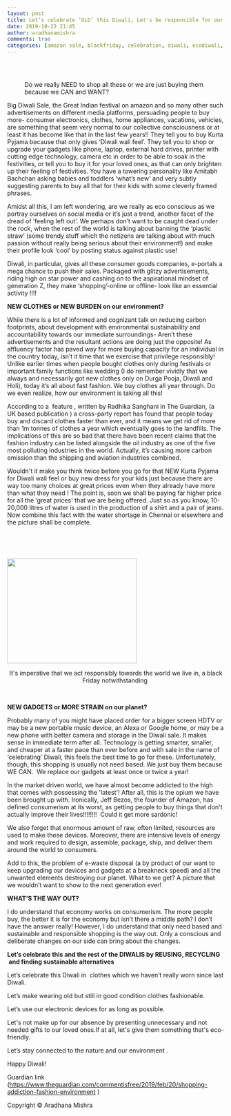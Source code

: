 ```yaml
---
layout: post
title: Let’s celebrate ‘OLD’ this Diwali, Let's be responsible for our world- Shop only if you NEED and not because you CAN or SHOULD!
date: 2019-10-22 21:45
author: aradhanamishra
comments: true
categories: [amazon sale, blackfriday, celebration, diwali, ecodiwali, environment, save environment, saveearth, shopping, Social, Uncategorized]
---
```

<p><!-- wp:image {"id":1042} --></p>
<figure><img src="http://www.aradhanamishra.com/wp-content/uploads/2019/10/google-shopping-ads.jpg" alt="" />
<p> </p>
<figcaption>Do we really NEED to shop all these or we are just buying them because we CAN and WANT?</figcaption>
</figure>
<p><!-- /wp:image --><!-- wp:paragraph --></p>
<p>Big Diwali Sale, the Great Indian festival on amazon and so many other such advertisements on different media platforms, persuading people to buy more- consumer electronics, clothes, home appliances, vacations, vehicles, are something that seem very normal to our collective consciousness or at least it has become like that in the last few years!! They tell you to buy Kurta Pyjama because that only gives ‘Diwali wali feel’. They tell you to shop or upgrade your gadgets like phone, laptop, external hard drives, printer with cutting edge technology, camera etc in order to be able to soak in the festivities, or tell you to buy it for your loved ones, as that can only brighten up their feeling of festivities. You have a towering personality like Amitabh Bachchan asking babies and toddlers ‘what’s new' and very subtly suggesting parents to buy all that for their kids with some cleverly framed phrases.  </p>
<p><!-- /wp:paragraph --><!-- wp:paragraph --></p>
<p>Amidst all this, I am left wondering, are we really as eco conscious as we portray ourselves on social media or it’s just a trend, another facet of the dread of ‘feeling left out’. We perhaps don’t want to be caught dead under the rock, when the rest of the world is talking about banning the ‘plastic straw’ (some trendy stuff which the netizens are talking about with much passion without really being serious about their environment!) and make their profile look ‘cool’ by posting status against plastic use!</p>
<p><!-- /wp:paragraph --><!-- wp:paragraph --></p>
<p>Diwali, in particular, gives all these consumer goods companies, e-portals a mega chance to push their sales. Packaged with glitzy advertisements, riding high on star power and cashing on to the aspirational mindset of generation Z, they make ‘shopping’-online or offline- look like an essential activity !!!!</p>
<p><!-- /wp:paragraph --><!-- wp:paragraph --></p>
<p><strong>NEW CLOTHES or NEW BURDEN on our environment?</strong></p>
<p><!-- /wp:paragraph --><!-- wp:paragraph --></p>
<p>While there is a lot of informed and cognizant talk on reducing carbon footprints, about development with environmental sustainability and accountability towards our immediate surroundings- Aren’t these advertisements and the resultant actions are doing just the opposite! As affluency factor has paved way for more buying capacity for an individual in the country today, isn’t it time that we exercise that privilege responsibly! Unlike earlier times when people bought clothes only during festivals or important family functions like wedding (I do remember vividly that we always and necessarily got new clothes only on Durga Pooja, Diwali and Holi), today it’s all about fast fashion. We buy clothes all year through. Do we even realize, how our environment is taking all this!</p>
<p><!-- /wp:paragraph --><!-- wp:paragraph --></p>
<p>According to a  feature , written by Radhika Sanghani in The Guardian, (a UK based publication ) a cross-party report has found that people today buy and discard clothes faster than ever, and it means we get rid of more than 1m tonnes of clothes a year which eventually goes to the landfills. The implications of this are so bad that there have been recent claims that the fashion industry can be listed alongside the oil industry as one of the five most polluting industries in the world. Actually, it’s causing more carbon emission than the shipping and aviation industries combined.</p>
<p><!-- /wp:paragraph --><!-- wp:paragraph --></p>
<p>Wouldn't it make you think twice before you go for that NEW Kurta Pyjama for Diwali wali feel or buy new dress for your kids just because there are way too many choices at great prices even when they already have more than what they need ! The point is, soon we shall be paying far higher price for all the ‘great prices' that we are being offered. Just so as you know, 10-20,000 litres of water is used in the production of a shirt and a pair of jeans. Now combine this fact with the water shortage in Chennai or elsewhere and the picture shall be complete.</p>
<p> </p>
<p> </p>
<p><img src="http://www.aradhanamishra.com/wp-content/uploads/2019/10/black-friday-300x243.jpg" alt="" width="300" height="243" /></p>
<p style="text-align: center;">It's imperative that we act responsibly towards the world we live in, a black Friday notwithstanding </p>
<p> </p>
<p><!-- /wp:paragraph --><!-- wp:paragraph --></p>
<p><strong>NEW GADGETS or MORE STRAIN on our planet?</strong></p>
<p><!-- /wp:paragraph --><!-- wp:paragraph --></p>
<p>Probably many of you might have placed order for a bigger screen HDTV or may be a new portable music device, an Alexa or Google home, or may be a new phone with better camera and storage in the Diwali sale. It makes sense in immediate term after all. Technology is getting smarter, smaller, and cheaper at a faster pace than ever before and with sale in the name of ‘celebrating’ Diwali, this feels the best time to go for these. Unfortunately, though, this shopping is usually not need based. We just buy them because WE CAN.  We replace our gadgets at least once or twice a year!</p>
<p><!-- /wp:paragraph --><!-- wp:paragraph --></p>
<p>In the market driven world, we have almost become addicted to the high that comes with possessing the 'latest'! After all, this is the opium we have been brought up with. Ironically, Jeff Bezos, the founder of Amazon, has defined consumerism at its worst, as getting people to buy things that don't actually improve their lives!!!!!!!!  Could it get more sardonic!</p>
<p>We also forget that enormous amount of raw, often limited, resources are used to make these devices. Moreover, there are intensive levels of energy and work required to design, assemble, package, ship, and deliver them around the world to consumers.</p>
<p><!-- /wp:paragraph --><!-- wp:paragraph --></p>
<p>Add to this, the problem of e-waste disposal (a by product of our want to keep upgrading our devices and gadgets at a breakneck speed) and all the unwanted elements destroying our planet. What to we get? A picture that we wouldn’t want to show to the next generation ever!</p>
<p><!-- /wp:paragraph --><!-- wp:paragraph --></p>
<p><strong>WHAT’S THE WAY OUT?</strong></p>
<p><!-- /wp:paragraph --><!-- wp:paragraph --></p>
<p>I do understand that economy works on consumerism. The more people buy, the better it is for the economy but isn’t there a middle path? I don’t have the answer really! However, I do understand that only need based and sustainable and responsible shopping is the way out. Only a conscious and deliberate changes on our side can bring about the changes. </p>
<p><!-- /wp:paragraph --><!-- wp:paragraph --></p>
<p><strong>Let’s celebrate this and the rest of the DIWALIS by REUSING, RECYCLING  and finding sustainable alternatives</strong></p>
<p><!-- /wp:paragraph --><!-- wp:paragraph --></p>
<p>Let’s celebrate this Diwali in  clothes which we haven’t really worn since last Diwali.</p>
<p>Let’s make wearing old but still in good condition clothes fashionable.</p>
<p>Let’s use our electronic devices for as long as possible.</p>
<p>Let's not make up for our absence by presenting unnecessary and not needed gifts to our loved ones.If at all, let's give them something that's eco- friendly. </p>
<p>Let’s stay connected to the nature and our environment .</p>
<p><!-- /wp:paragraph --><!-- wp:paragraph --></p>
<p>Happy Diwali!</p>
<p><!-- /wp:paragraph --><!-- wp:paragraph --></p>
<p>Guardian link (<a href="https://www.theguardian.com/commentisfree/2019/feb/20/shopping-addiction-fashion-environment">https://www.theguardian.com/commentisfree/2019/feb/20/shopping-addiction-fashion-environment</a> )</p>
<p><!-- /wp:paragraph --><!-- wp:paragraph --></p>
<p>Copyright © Aradhana Mishra</p>
<p><!-- /wp:paragraph --></p>
